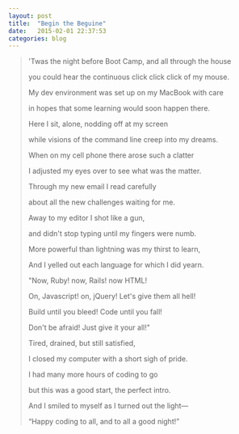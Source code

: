 ```yaml
---
layout: post
title:  "Begin the Beguine"
date:   2015-02-01 22:37:53
categories: blog
---
```


<blockquote><p>'Twas the night before Boot Camp, and all through the house</p>
<p>you could hear the continuous click click click of my mouse.</p>

<p>My dev environment was set up on my MacBook with care</p>
<p>in hopes that some learning would soon happen there.</p>

<p>Here I sit, alone, nodding off at my screen</p>
<p>while visions of the command line creep into my dreams.</p>

<p>When on my cell phone there arose such a clatter</p>
<p>I adjusted my eyes over to see what was the matter.</p>

<p>Through my new email I read carefully</p>
<p>about all the new challenges waiting for me.</p>

<p>Away to my editor I shot like a gun,</p>
<p>and didn't stop typing until my fingers were numb.</p>

<p>More powerful than lightning was my thirst to learn,</p>
<p>And I yelled out each language for which I did yearn.</p>

<p>"Now, Ruby! now, Rails! now HTML!</p>
<p>On, Javascript! on, jQuery! Let's give them all hell!</p>

<p>Build until you bleed! Code until you fall!</p>
<p>Don't be afraid! Just give it your all!"</p>

<p>Tired, drained, but still satisfied,</p>
<p>I closed my computer with a short sigh of pride.</p>

<p>I had many more hours of coding to go</p>
<p>but this was a good start, the perfect intro.</p>

<p>And I smiled to myself as I turned out the light—</p>
<p>“Happy coding to all, and to all a good night!”</p></blockquote>